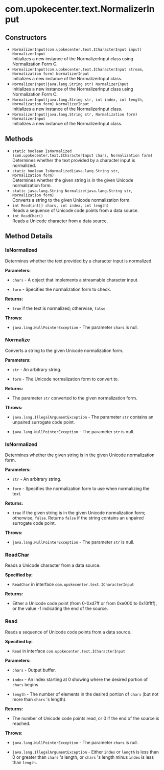 # com.upokecenter.text.NormalizerInput

## Constructors

* `NormalizerInput​(com.upokecenter.text.ICharacterInput input) NormalizerInput`<br>
 Initializes a new instance of the NormalizerInput class using Normalization Form
 C.
* `NormalizerInput​(com.upokecenter.text.ICharacterInput stream,
Normalization form) NormalizerInput`<br>
 Initializes a new instance of the NormalizerInput class.
* `NormalizerInput​(java.lang.String str) NormalizerInput`<br>
 Initializes a new instance of the NormalizerInput class using Normalization Form
 C.
* `NormalizerInput​(java.lang.String str,
int index,
int length,
Normalization form) NormalizerInput`<br>
 Initializes a new instance of the NormalizerInput class.
* `NormalizerInput​(java.lang.String str,
Normalization form) NormalizerInput`<br>
 Initializes a new instance of the NormalizerInput class.

## Methods

* `static boolean IsNormalized​(com.upokecenter.text.ICharacterInput chars,
Normalization form)`<br>
 Determines whether the text provided by a character input is normalized.
* `static boolean IsNormalized​(java.lang.String str,
Normalization form)`<br>
 Determines whether the given string is in the given Unicode normalization
 form.
* `static java.lang.String Normalize​(java.lang.String str,
Normalization form)`<br>
 Converts a string to the given Unicode normalization form.
* `int Read​(int[] chars,
int index,
int length)`<br>
 Reads a sequence of Unicode code points from a data source.
* `int ReadChar()`<br>
 Reads a Unicode character from a data source.

## Method Details

### <a id='IsNormalized(com.upokecenter.text.ICharacterInput,com.upokecenter.text.Normalization)'>IsNormalized</a>

Determines whether the text provided by a character input is normalized.

**Parameters:**

* <code>chars</code> - A object that implements a streamable character input.

* <code>form</code> - Specifies the normalization form to check.

**Returns:**

* <code>true</code> if the text is normalized; otherwise, <code>false</code>.

**Throws:**

* <code>java.lang.NullPointerException</code> - The parameter <code>chars</code> is null.

### <a id='Normalize(java.lang.String,com.upokecenter.text.Normalization)'>Normalize</a>

Converts a string to the given Unicode normalization form.

**Parameters:**

* <code>str</code> - An arbitrary string.

* <code>form</code> - The Unicode normalization form to convert to.

**Returns:**

* The parameter <code>str</code> converted to the given normalization form.

**Throws:**

* <code>java.lang.IllegalArgumentException</code> - The parameter <code>str</code> contains an unpaired
 surrogate code point.

* <code>java.lang.NullPointerException</code> - The parameter <code>str</code> is null.

### <a id='IsNormalized(java.lang.String,com.upokecenter.text.Normalization)'>IsNormalized</a>

Determines whether the given string is in the given Unicode normalization
 form.

**Parameters:**

* <code>str</code> - An arbitrary string.

* <code>form</code> - Specifies the normalization form to use when normalizing the
 text.

**Returns:**

* <code>true</code> if the given string is in the given Unicode
 normalization form; otherwise, <code>false</code>. Returns <code>false</code>
 if the string contains an unpaired surrogate code point.

**Throws:**

* <code>java.lang.NullPointerException</code> - The parameter <code>str</code> is null.

### <a id='ReadChar()'>ReadChar</a>

Reads a Unicode character from a data source.

**Specified by:**

* <code>ReadChar</code> in interface <code>com.upokecenter.text.ICharacterInput</code>

**Returns:**

* Either a Unicode code point (from 0-0xd7ff or from 0xe000 to
 0x10ffff), or the value -1 indicating the end of the source.

### <a id='Read(int[],int,int)'>Read</a>

Reads a sequence of Unicode code points from a data source.

**Specified by:**

* <code>Read</code> in interface <code>com.upokecenter.text.ICharacterInput</code>

**Parameters:**

* <code>chars</code> - Output buffer.

* <code>index</code> - An index starting at 0 showing where the desired portion of
 <code>chars</code> begins.

* <code>length</code> - The number of elements in the desired portion of <code>chars</code>
 (but not more than <code>chars</code> 's length).

**Returns:**

* The number of Unicode code points read, or 0 if the end of the
 source is reached.

**Throws:**

* <code>java.lang.NullPointerException</code> - The parameter <code>chars</code> is null.

* <code>java.lang.IllegalArgumentException</code> - Either <code>index</code> or <code>length</code> is less
 than 0 or greater than <code>chars</code> 's length, or <code>chars</code> 's
 length minus <code>index</code> is less than <code>length</code>.
